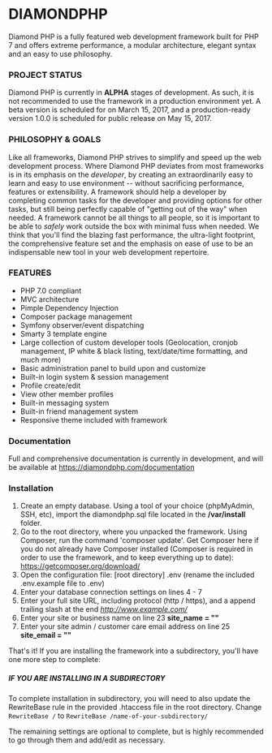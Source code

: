 DIAMONDPHP
=============
Diamond PHP is a fully featured web development framework built for PHP 7 and offers extreme performance, a modular architecture, elegant syntax and an easy to use philosophy.

### PROJECT STATUS
Diamond PHP is currently in **ALPHA** stages of development. As such, it is not recommended to use the framework in a production environment yet.
A beta version is scheduled for on March 15, 2017, and a production-ready version 1.0.0 is scheduled for public release on May 15, 2017.

### PHILOSOPHY & GOALS
Like all frameworks, Diamond PHP strives to simplify and speed up the web development process. Where Diamond PHP deviates from most frameworks
is in its emphasis on the *developer*, by creating an extraordinarily easy to learn and easy to use environment -- without sacrificing performance,
features or extensibility. A framework should help a developer by completing common tasks for the developer and providing options for other tasks,
but still being perfectly capable of "getting out of the way" when needed. A framework cannot be all things to all people, so it is important to be
able to *safely* work outside the box with minimal fuss when needed.
We think that you'll find the blazing fast performance, the ultra-light footprint, the comprehensive feature set and the emphasis on ease of use 
to be an indispensable new tool in your web development repertoire.

### FEATURES
* PHP 7.0 compliant
* MVC architecture
* Pimple Dependency Injection
* Composer package management
* Symfony observer/event dispatching
* Smarty 3 template engine
* Large collection of custom developer tools (Geolocation, cronjob management, IP white & black listing, text/date/time formatting, and much more)
* Basic administration panel to build upon and customize
* Built-in login system & session management
* Profile create/edit
* View other member profiles
* Built-in messaging system
* Built-in friend management system
* Responsive theme included with framework

### Documentation
Full and comprehensive documentation is currently in development, and will be available at https://diamondphp.com/documentation

### Installation
1. Create an empty database. Using a tool of your choice (phpMyAdmin, SSH, etc), import the diamondphp.sql file located in the **/var/install** folder.
2. Go to the root directory, where you unpacked the framework. Using Composer, run the command 'composer update'. Get Composer here if you do not already have Composer installed (Composer is required in order to use the framework, and to keep everything up to date): https://getcomposer.org/download/
3. Open the configuration file: [root directory] .env (rename the included .env.example file to .env)
4. Enter your database connection settings on lines 4 - 7
5. Enter your full site URL, including protocol (http / https), and a append trailing slash at the end
   *http://www.example.com/*
6. Enter your site or business name on line 23 **site_name = ""**
7. Enter your site admin / customer care email address on line 25 **site_email = ""**

That's it! If you are installing the framework into a subdirectory, you'll have one more step to complete:

##### IF YOU ARE INSTALLING IN A SUBDIRECTORY
To complete installation in subdirectory, you will need to also update the RewriteBase rule in the provided .htaccess file in the root directory.  Change `RewriteBase /` to `RewriteBase /name-of-your-subdirectory/`


The remaining settings are optional to complete, but is highly recommended to go through them and add/edit as necessary.
